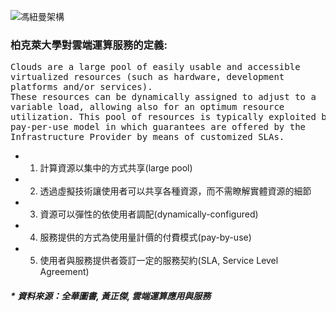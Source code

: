 ![馮紐曼架構](https://github.com/jumbokh/gcp_class/blob/master/images/vonNeumannArch.jpg)


### 柏克萊大學對雲端運算服務的定義:
<pre>
Clouds are a large pool of easily usable and accessible
virtualized resources (such as hardware, development
platforms and/or services).
These resources can be dynamically assigned to adjust to a
variable load, allowing also for an optimum resource
utilization. This pool of resources is typically exploited by a
pay-per-use model in which guarantees are offered by the
Infrastructure Provider by means of customized SLAs.
</pre>
* 1. 計算資源以集中的方式共享(large pool)
* 2. 透過虛擬技術讓使用者可以共享各種資源，而不需瞭解實體資源的細節
* 3. 資源可以彈性的依使用者調配(dynamically-configured)
* 4. 服務提供的方式為使用量計價的付費模式(pay-by-use)
* 5. 使用者與服務提供者簽訂一定的服務契約(SLA, Service Level Agreement)
##### * 資料來源：全華圖書, 黃正傑, 雲端運算應用與服務
